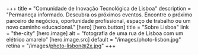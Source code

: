 +++
title = "Comunidade de Inovação Tecnológica de Lisboa"
description = "Permaneça informado. Descubra os próximos eventos. Encontre o próximo parceiro de negócios, oportunidade profissional, espaço de trabalho ou um novo caminho educacional."
[hero]
    [hero.button]
        title = "Sobre Lisboa"
        link = "the-city"
    [hero.image]
        alt = "fotografia de uma rua de Lisboa com um elétrico amarelo"
        [hero.image.src]
            default = "/images/photo-lisbon.jpg"
            retina  = "/images/photo-lisbon@2x.jpg"
+++